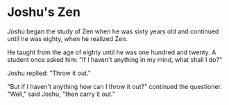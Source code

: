 # Joshu's Zen

Joshu began the study of Zen when he was sixty years old and continued until he was eighty, when he realized Zen.

He taught from the age of eighty until he was one hundred and twenty. A student once asked him: "If I haven't anything in my mind, what shall I do?"

Joshu replied: "Throw it out."

"But if I haven't anything how can I throw it out?" continued the questioner. "Well," said Joshu, "then carry it out."
